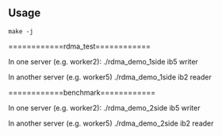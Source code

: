 ## Usage

    make -j

============rdma_test============

In one server (e.g. worker2):
    ./rdma_demo_1side ib5 writer

In another server (e.g. worker5)
    ./rdma_demo_1side ib2 reader

============benchmark============

In one server (e.g. worker2):
    ./rdma_demo_2side ib5 writer

In another server (e.g. worker5)
    ./rdma_demo_2side ib2 reader

